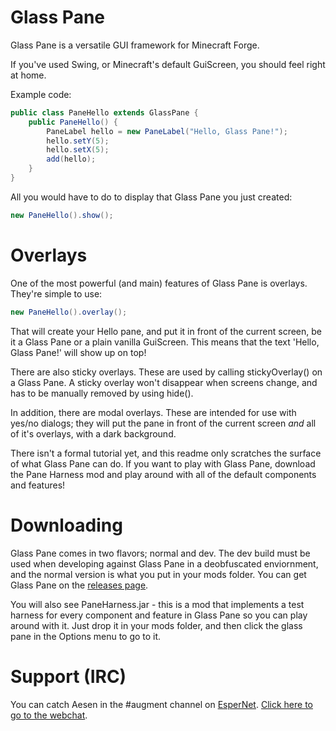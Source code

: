 Glass Pane
==========

Glass Pane is a versatile GUI framework for Minecraft Forge.

If you've used Swing, or Minecraft's default GuiScreen, you should feel right at home.

Example code:

```java
public class PaneHello extends GlassPane {
	public PaneHello() {
		PaneLabel hello = new PaneLabel("Hello, Glass Pane!");
		hello.setY(5);
		hello.setX(5);
		add(hello);
	}
}
```

All you would have to do to display that Glass Pane you just created:
```java
new PaneHello().show();
```


Overlays
====
One of the most powerful (and main) features of Glass Pane is overlays.
They're simple to use:
```java
new PaneHello().overlay();
```
That will create your Hello pane, and put it in front of the current screen, be it a Glass Pane or a plain vanilla GuiScreen. This means that the text 'Hello, Glass Pane!' will show up on top!

There are also sticky overlays. These are used by calling stickyOverlay() on a Glass Pane. A sticky overlay won't disappear when screens change, and has to be manually removed by using hide().

In addition, there are modal overlays. These are intended for use with yes/no dialogs; they will put the pane in front of the current screen *and* all of it's overlays, with a dark background.


There isn't a formal tutorial yet, and this readme only scratches the surface of what Glass Pane can do. If you want to play with Glass Pane, download the Pane Harness mod and play around with all of the default components and features!


Downloading
====
Glass Pane comes in two flavors; normal and dev. The dev build must be used when developing against Glass Pane in a deobfuscated enviornment, and the normal version is what you put in your mods folder.
You can get Glass Pane on the [releases page](http://github.com/AesenV/Glass-Pane/releases).

You will also see PaneHarness.jar - this is a mod that implements a test harness for every component and feature in Glass Pane so you can play around with it. Just drop it in your mods folder, and then click the glass pane in the Options menu to go to it.

Support (IRC)
====
You can catch Aesen in the #augment channel on [EsperNet](http://esper.net). [Click here to go to the webchat](http://webchat.esper.net/?nick=&channels=#augment).
